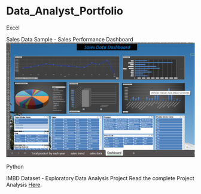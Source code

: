 # Data_Analyst_Portfolio

Excel


Sales Data Sample - Sales Performance Dashboard
![Dashboard](Images/Sales.png)

Python

IMBD Dataset - Exploratory Data Analysis Project
Read the complete Project Analysis [Here](imdb.ipynb).
